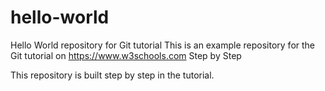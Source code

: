 # hello-world
Hello World repository for Git tutorial
This is an example repository for the Git tutorial on https://www.w3schools.com
Step by Step

This repository is built step by step in the tutorial.

